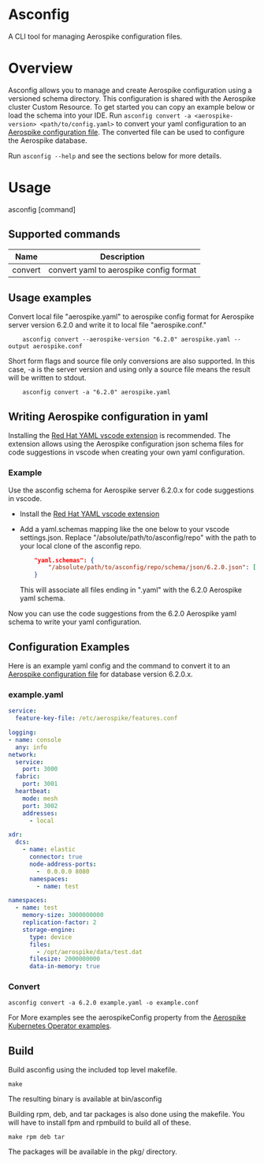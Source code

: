 # Asconfig

A CLI tool for managing Aerospike configuration files.

# Overview

Asconfig allows you to manage and create Aerospike configuration using a versioned schema directory. This configuration is shared with the Aerospike cluster Custom Resource.
To get started you can copy an example below or load the schema into your IDE.
Run `asconfig convert -a <aerospike-version> <path/to/config.yaml>` to convert your yaml configuration to an [Aerospike configuration file](https://docs.aerospike.com/server/operations/configure).
The converted file can be used to configure the Aerospike database.

Run `asconfig --help` and see the sections below for more details.

# Usage

asconfig [command]

## Supported commands

| Name | Description |
| ---- | ----------- |
| convert | convert yaml to aerospike config format |

## Usage examples

Convert local file "aerospike.yaml" to aerospike config format for Aerospike server version 6.2.0 and
write it to local file "aerospike.conf."

```shell
    asconfig convert --aerospike-version "6.2.0" aerospike.yaml --output aerospike.conf
```

Short form flags and source file only conversions are also supported.
In this case, -a is the server version and using only a source file means
the result will be written to stdout.

```shell
    asconfig convert -a "6.2.0" aerospike.yaml
```

## Writing Aerospike configuration in yaml

Installing the [Red Hat YAML vscode extension](https://marketplace.visualstudio.com/items?itemName=redhat.vscode-yaml) is recommended. The extension allows using the Aerospike configuration json schema files for code suggestions in vscode when creating your own yaml configuration.

### Example

Use the asconfig schema for Aerospike server 6.2.0.x for code suggestions in vscode.

- Install the [Red Hat YAML vscode extension](https://marketplace.visualstudio.com/items?itemName=redhat.vscode-yaml)

- Add a yaml.schemas mapping like the one below to your vscode settings.json. Replace "/absolute/path/to/asconfig/repo" with the path to your local clone of the asconfig repo.

    ```json
        "yaml.schemas": {
            "/absolute/path/to/asconfig/repo/schema/json/6.2.0.json": ["/*.yaml"]
        }
    ```

    This will associate all files ending in ".yaml" with the 6.2.0 Aerospike yaml schema.

Now you can use the code suggestions from the 6.2.0 Aerospike yaml schema to write your yaml configuration.

## Configuration Examples

Here is an example yaml config and the command to convert it to an [Aerospike configuration file](https://docs.aerospike.com/server/operations/configure) for database version 6.2.0.x.

### example.yaml

```yaml
service:
  feature-key-file: /etc/aerospike/features.conf

logging:
- name: console
  any: info
network:
  service:
    port: 3000
  fabric:
    port: 3001
  heartbeat:
    mode: mesh
    port: 3002
    addresses: 
      - local

xdr:
  dcs: 
    - name: elastic
      connector: true
      node-address-ports:
        -  0.0.0.0 8080
      namespaces:
        - name: test

namespaces:
  - name: test
    memory-size: 3000000000
    replication-factor: 2
    storage-engine:
      type: device
      files:
        - /opt/aerospike/data/test.dat
      filesize: 2000000000
      data-in-memory: true

```

### Convert

```shell
asconfig convert -a 6.2.0 example.yaml -o example.conf
```

For More examples see the aerospikeConfig property from the [Aerospike Kubernetes Operator examples](https://github.com/aerospike/aerospike-kubernetes-operator/tree/master/config/samples).

## Build

Build asconfig using the included top level makefile.

```shell
make
```

The resulting binary is available at bin/asconfig

Building rpm, deb, and tar packages is also done using the makefile.
You will have to install fpm and rpmbuild to build all of these.

```shell
make rpm deb tar
```

The packages will be available in the pkg/ directory.
